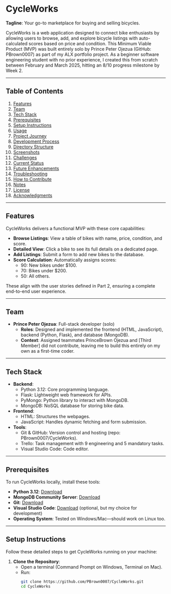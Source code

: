 # CycleWorks

**Tagline**: Your go-to marketplace for buying and selling bicycles.

CycleWorks is a web application designed to connect bike enthusiasts by allowing users to browse, add, and explore bicycle listings with auto-calculated scores based on price and condition. This Minimum Viable Product (MVP) was built entirely solo by Prince Peter Ojezua (GitHub: PBrown0007) as part of my ALX portfolio project. As a beginner software engineering student with no prior experience, I created this from scratch between February and March 2025, hitting an 8/10 progress milestone by Week 2.

---

## Table of Contents
1. [Features](#features)
2. [Team](#team)
3. [Tech Stack](#tech-stack)
4. [Prerequisites](#prerequisites)
5. [Setup Instructions](#setup-instructions)
6. [Usage](#usage)
7. [Project Journey](#project-journey)
8. [Development Process](#development-process)
9. [Directory Structure](#directory-structure)
10. [Screenshots](#screenshots)
11. [Challenges](#challenges)
12. [Current Status](#current-status)
13. [Future Enhancements](#future-enhancements)
14. [Troubleshooting](#troubleshooting)
15. [How to Contribute](#how-to-contribute)
16. [Notes](#notes)
17. [License](#license)
18. [Acknowledgments](#acknowledgments)

---

## Features
CycleWorks delivers a functional MVP with these core capabilities:
- **Browse Listings**: View a table of bikes with name, price, condition, and score.
- **Detailed View**: Click a bike to see its full details on a dedicated page.
- **Add Listings**: Submit a form to add new bikes to the database.
- **Score Calculation**: Automatically assigns scores:
  - 90: New bikes under $100.
  - 70: Bikes under $200.
  - 50: All others.

These align with the user stories defined in Part 2, ensuring a complete end-to-end user experience.

---

## Team
- **Prince Peter Ojezua**: Full-stack developer (solo)
  - **Roles**: Designed and implemented the frontend (HTML, JavaScript), backend (Python, Flask), and database (MongoDB).
  - **Context**: Assigned teammates PrinceBrown Ojezua and [Third Member] did not contribute, leaving me to build this entirely on my own as a first-time coder.

---

## Tech Stack
- **Backend**:
  - Python 3.12: Core programming language.
  - Flask: Lightweight web framework for APIs.
  - PyMongo: Python library to interact with MongoDB.
  - MongoDB: NoSQL database for storing bike data.
- **Frontend**:
  - HTML: Structures the webpages.
  - JavaScript: Handles dynamic fetching and form submission.
- **Tools**:
  - Git & GitHub: Version control and hosting (repo: PBrown0007/CycleWorks).
  - Trello: Task management with 9 engineering and 5 mandatory tasks.
  - Visual Studio Code: Code editor.

---

## Prerequisites
To run CycleWorks locally, install these tools:
- **Python 3.12**: [Download](https://www.python.org/downloads/)
- **MongoDB Community Server**: [Download](https://www.mongodb.com/try/download/community)
- **Git**: [Download](https://git-scm.com)
- **Visual Studio Code**: [Download](https://code.visualstudio.com) (optional, but my choice for development)
- **Operating System**: Tested on Windows/Mac—should work on Linux too.

---

## Setup Instructions
Follow these detailed steps to get CycleWorks running on your machine:

1. **Clone the Repository**:
   - Open a terminal (Command Prompt on Windows, Terminal on Mac).
   - Run:
     ```bash
     git clone https://github.com/PBrown0007/CycleWorks.git
     cd CycleWorks
